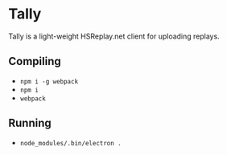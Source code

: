 # Tally

Tally is a light-weight HSReplay.net client for uploading replays.

## Compiling

- `npm i -g webpack`
- `npm i`
- `webpack`

## Running

- `node_modules/.bin/electron .`
